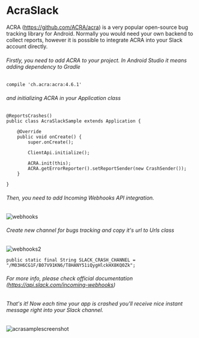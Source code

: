 # AcraSlack

ACRA (https://github.com/ACRA/acra) is a very popular open-source bug tracking library for Android. Normally you would need your own backend to collect reports, however it is possible to integrate ACRA into your Slack account directly.

###### Firstly, you need to add ACRA to your project. In Android Studio it means adding dependency to Gradle
```
compile 'ch.acra:acra:4.6.1'
```
###### and initializing ACRA in your Application class
```
@ReportsCrashes()
public class AcraSlackSample extends Application {

    @Override
    public void onCreate() {
        super.onCreate();

        ClientApi.initialize();

        ACRA.init(this);
        ACRA.getErrorReporter().setReportSender(new CrashSender());
    }

}
```
###### Then, you need to add Incoming Webhooks API integration. 

![webhooks](https://cloud.githubusercontent.com/assets/560815/6597120/01576862-c7d9-11e4-87fa-d5ba8e138e78.png)

###### Create new channel for bugs tracking and copy it's url to Urls class

![webhooks2](https://cloud.githubusercontent.com/assets/560815/6597144/32e481da-c7d9-11e4-8b20-96aacfcb0c0e.png)

```
public static final String SLACK_CRASH_CHANNEL = "/M03H6CG1F/B07V91KN6/T8HANY51iQygHlckHX8KQ0Zk";
```
###### For more info, please check official documentation (https://api.slack.com/incoming-webhooks)
###### That's it! Now each time your app is crashed you'll receive nice instant message right into your Slack channel.

![acrasamplescreenshot](https://cloud.githubusercontent.com/assets/560815/6596912/72df4cea-c7d7-11e4-8ab0-a78f2dd238b7.png)
